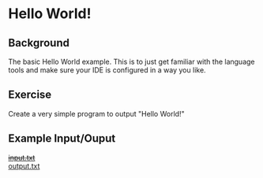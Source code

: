 # Hello World!

## Background

The basic Hello World example. This is to just get familiar with the language tools and make sure your IDE is configured in a way you like.

## Exercise

Create a very simple program to output "Hello World!"

## Example Input/Ouput

~~[input.txt](input.txt)~~  
[output.txt](output.txt)
